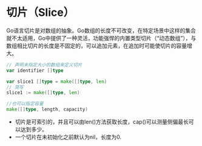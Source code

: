 # 切片（Slice）

Go语言切片是对数组的抽象。Go数组的长度不可改变，在特定场景中这样的集合就不太适用，Go中提供了一种灵活，功能强悍的内置类型切片（“动态数组”），与数组相比切片的长度是不固定的，可以追加元素，在追加时可能使切片的容量增大。

```go
// 声明未指定大小的数组来定义切片
var identifier []type

var slice1 []type = make([]type, len)
// 简写
slice1 := make([]type, len)

//也可以指定容量
make([]type, length, capacity)
```



- 切片是可索引的，并且可以由len()方法获取长度，cap()可以测量侧偏最长可以达到多少。
- 一个切片在未初始化之前默认为nil，长度为0.